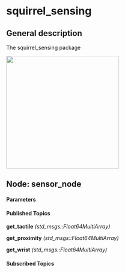squirrel_sensing
====================

General description
---------------------
The squirrel_sensing package

<img src="./model/squirrel_sensing.png" width="300px" />

Node: sensor_node
---------------------
#### Parameters

#### Published Topics
**get_tactile** *(std_msgs::Float64MultiArray)*   
<!--- protected region get_tactile on begin -->
<!--- protected region get_tactile end -->

**get_proximity** *(std_msgs::Float64MultiArray)*   
<!--- protected region get_proximity on begin -->
<!--- protected region get_proximity end -->

**get_wrist** *(std_msgs::Float64MultiArray)*   
<!--- protected region get_wrist on begin -->
<!--- protected region get_wrist end -->


#### Subscribed Topics


